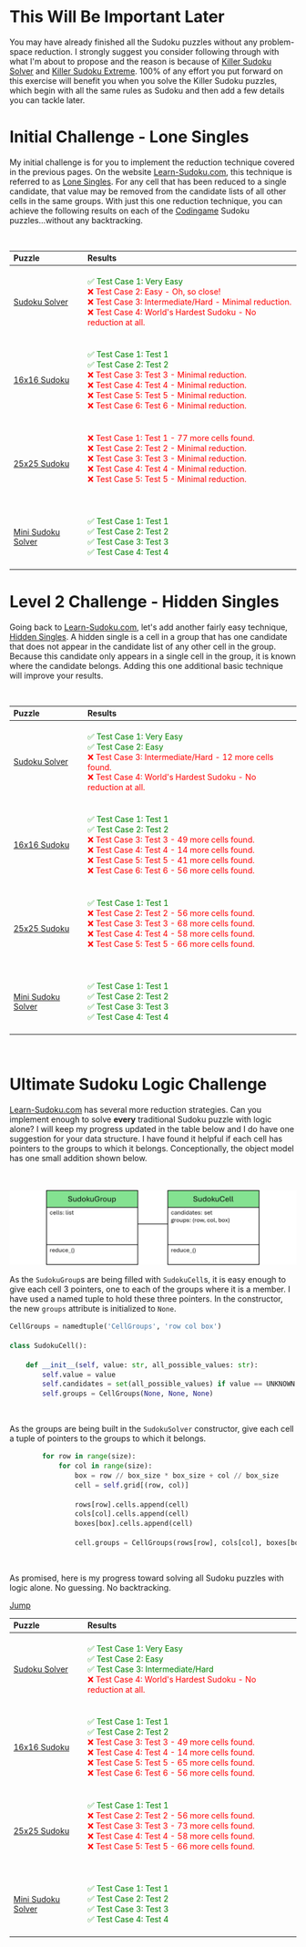# This Will Be Important Later

You may have already finished all the Sudoku puzzles without any problem-space reduction. I strongly suggest you consider following through with what I'm about to propose and the reason is because of [Killer Sudoku Solver](https://www.codingame.com/training/medium/killer-sudoku-solver) and [Killer Sudoku Extreme](https://www.codingame.com/training/hard/killer-sudoku-extreme-challenge). 100% of any effort you put forward on this exercise will benefit you when you solve the Killer Sudoku puzzles, which begin with all the same rules as Sudoku and then add a few details you can tackle later.

# Initial Challenge - Lone Singles

My initial challenge is for you to implement the reduction technique covered in the previous pages. On the website [Learn-Sudoku.com](https://learn-sudoku.com), this technique is referred to as [Lone Singles](https://learn-sudoku.com/lone-singles.html). For any cell that has been reduced to a single candidate, that value may be removed from the candidate lists of all other cells in the same groups. With just this one reduction technique, you can achieve the following results on each of the [Codingame](https://www.codingame.com/) Sudoku puzzles...without any backtracking.

<BR>

| Puzzle | Results                                |
|:--|:------------------------------------------------------------------|
|[Sudoku Solver](https://www.codingame.com/training/medium/sudoku-solver)|<BR><span style="color:green">✅ Test Case 1: Very Easy</span><BR><span style="color:red">❌ Test Case 2: Easy - Oh, so close!<BR>❌ Test Case 3: Intermediate/Hard - Minimal reduction.<BR>❌ Test Case 4: World's Hardest Sudoku - No reduction at all.<BR><BR></span>|
|[16x16 Sudoku](https://www.codingame.com/training/medium/16x16-sudoku)|<BR><span style="color:green">✅ Test Case 1: Test 1<BR>✅ Test Case 2: Test 2</span><BR><span style="color:red">❌ Test Case 3: Test 3 - Minimal reduction.<BR>❌ Test Case 4: Test 4 - Minimal reduction.<BR>❌ Test Case 5: Test 5 - Minimal reduction.<BR>❌ Test Case 6: Test 6 - Minimal reduction.<BR><BR></span>|
|[25x25 Sudoku](https://www.codingame.com/training/expert/25x25-sudoku)|<BR><span style="color:red">❌ Test Case 1: Test 1 - 77 more cells found.<BR>❌ Test Case 2: Test 2 - Minimal reduction.<BR>❌ Test Case 3: Test 3 - Minimal reduction.<BR>❌ Test Case 4: Test 4 - Minimal reduction.<BR>❌ Test Case 5: Test 5 - Minimal reduction.<BR><BR><BR></span>|
|[Mini Sudoku Solver](https://www.codingame.com/training/hard/mini-sudoku-solver)|<BR><span style="color:green">✅ Test Case 1: Test 1<BR>✅ Test Case 2: Test 2<BR>✅ Test Case 3: Test 3<BR>✅ Test Case 4: Test 4<BR><BR></span>|


# Level 2 Challenge - Hidden Singles

Going back to [Learn-Sudoku.com](https://learn-sudoku.com), let's add another fairly easy technique, [Hidden Singles](https://learn-sudoku.com/hidden-singles.html). A hidden single is a cell in a group that has one candidate that does not appear in the candidate list of any other cell in the group. Because this candidate only appears in a single cell in the group, it is known where the candidate belongs. Adding this one additional basic technique will improve your results.

<BR>

| Puzzle | Results                                |
|:--|:------------------------------------------------------------------|
|[Sudoku Solver](https://www.codingame.com/training/medium/sudoku-solver)|<BR><span style="color:green">✅ Test Case 1: Very Easy<BR>✅ Test Case 2: Easy<BR></span><span style="color:red">❌ Test Case 3: Intermediate/Hard - 12 more cells found.<BR>❌ Test Case 4: World's Hardest Sudoku - No reduction at all.<BR><BR></span>|
|[16x16 Sudoku](https://www.codingame.com/training/medium/16x16-sudoku)|<BR><span style="color:green">✅ Test Case 1: Test 1<BR>✅ Test Case 2: Test 2</span><BR><span style="color:red">❌ Test Case 3: Test 3 - 49 more cells found.<BR>❌ Test Case 4: Test 4 - 14 more cells found.<BR>❌ Test Case 5: Test 5 - 41 more cells found.<BR>❌ Test Case 6: Test 6 - 56 more cells found.<BR><BR></span>|
|[25x25 Sudoku](https://www.codingame.com/training/expert/25x25-sudoku)|<BR><span style="color:green">✅ Test Case 1: Test 1</span><BR><span style="color:red">❌ Test Case 2: Test 2 - 56 more cells found.<BR>❌ Test Case 3: Test 3 - 68 more cells found.<BR>❌ Test Case 4: Test 4 - 58 more cells found.<BR>❌ Test Case 5: Test 5 - 66 more cells found.<BR><BR><BR></span>|
|[Mini Sudoku Solver](https://www.codingame.com/training/hard/mini-sudoku-solver)|<BR><span style="color:green">✅ Test Case 1: Test 1<BR>✅ Test Case 2: Test 2<BR>✅ Test Case 3: Test 3<BR>✅ Test Case 4: Test 4<BR><BR></span>|

<BR>

# Ultimate Sudoku Logic Challenge

[Learn-Sudoku.com](https://learn-sudoku.com) has several more reduction strategies. Can you implement enough to solve __every__ traditional Sudoku puzzle with logic alone? I will keep my progress updated in the table below and I do have one suggestion for your data structure. I have found it helpful if each cell has pointers to the groups to which it belongs. Conceptionally, the object model has one small addition shown below.

<BR><BR>
![Sudoku Data Structure](SudokuDataStructure2.png)
<BR>

As the `SudokuGroup`s are being filled with `SudokuCell`s, it is easy enough to give each cell 3 pointers, one to each of the groups where it is a member. I have used a named tuple to hold these three pointers. In the constructor, the new `groups` attribute is initialized to `None`.

```python
CellGroups = namedtuple('CellGroups', 'row col box')

class SudokuCell():

    def __init__(self, value: str, all_possible_values: str):
        self.value = value
        self.candidates = set(all_possible_values) if value == UNKNOWN else {value}
        self.groups = CellGroups(None, None, None)
```

<BR>

As the groups are being built in the `SudokuSolver` constructor, give each cell a tuple of pointers to the groups to which it belongs.

```python
        for row in range(size):
            for col in range(size):
                box = row // box_size * box_size + col // box_size
                cell = self.grid[(row, col)]

                rows[row].cells.append(cell)
                cols[col].cells.append(cell)
                boxes[box].cells.append(cell)

                cell.groups = CellGroups(rows[row], cols[col], boxes[box])
```

<BR>

As promised, here is my progress toward solving all Sudoku puzzles with logic alone. No guessing. No backtracking.

[Jump](#solving-with-logic-only)

| Puzzle | Results                                |
|:--|:------------------------------------------------------------------|
|[Sudoku Solver](https://www.codingame.com/training/medium/sudoku-solver)|<BR><span style="color:green">✅ Test Case 1: Very Easy<BR>✅ Test Case 2: Easy<BR>✅ Test Case 3: Intermediate/Hard<BR></span><span style="color:red">❌ Test Case 4: World's Hardest Sudoku - No reduction at all.<BR><BR></span>|
|[16x16 Sudoku](https://www.codingame.com/training/medium/16x16-sudoku)|<BR><span style="color:green">✅ Test Case 1: Test 1<BR>✅ Test Case 2: Test 2</span><BR><span style="color:red">❌ Test Case 3: Test 3 - 49 more cells found.<BR>❌ Test Case 4: Test 4 - 14 more cells found.<BR>❌ Test Case 5: Test 5 - 65 more cells found.<BR>❌ Test Case 6: Test 6 - 56 more cells found.<BR><BR></span>|
|[25x25 Sudoku](https://www.codingame.com/training/expert/25x25-sudoku)|<BR><span style="color:green">✅ Test Case 1: Test 1</span><BR><span style="color:red">❌ Test Case 2: Test 2 - 56 more cells found.<BR>❌ Test Case 3: Test 3 - 73 more cells found.<BR>❌ Test Case 4: Test 4 - 58 more cells found.<BR>❌ Test Case 5: Test 5 - 66 more cells found.<BR><BR><BR></span>|
|[Mini Sudoku Solver](https://www.codingame.com/training/hard/mini-sudoku-solver)|<BR><span style="color:green">✅ Test Case 1: Test 1<BR>✅ Test Case 2: Test 2<BR>✅ Test Case 3: Test 3<BR>✅ Test Case 4: Test 4<BR><BR></span>|

